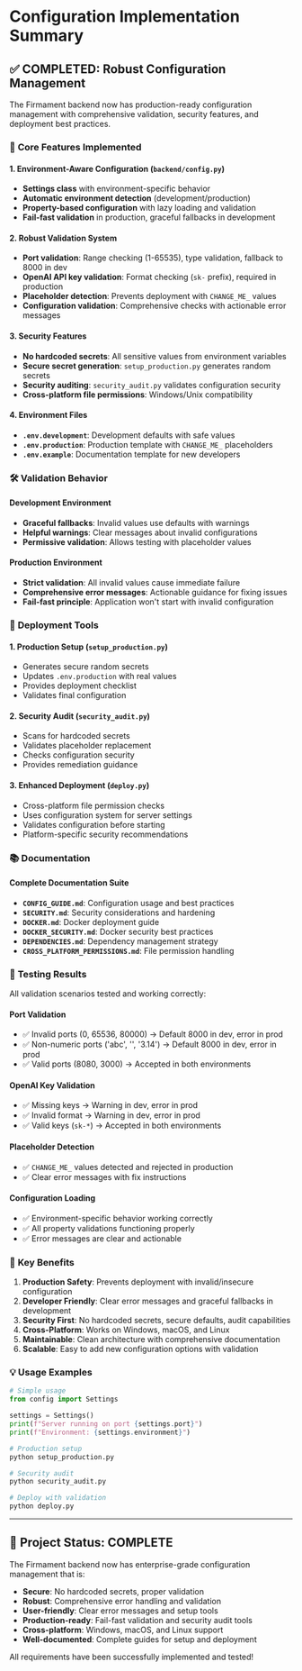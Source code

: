 # Configuration Implementation Summary

## ✅ **COMPLETED: Robust Configuration Management**

The Firmament backend now has production-ready configuration management with comprehensive validation, security features, and deployment best practices.

### 🔧 **Core Features Implemented**

#### 1. **Environment-Aware Configuration** (`backend/config.py`)
- **Settings class** with environment-specific behavior
- **Automatic environment detection** (development/production)
- **Property-based configuration** with lazy loading and validation
- **Fail-fast validation** in production, graceful fallbacks in development

#### 2. **Robust Validation System**
- **Port validation**: Range checking (1-65535), type validation, fallback to 8000 in dev
- **OpenAI API key validation**: Format checking (`sk-` prefix), required in production
- **Placeholder detection**: Prevents deployment with `CHANGE_ME_` values
- **Configuration validation**: Comprehensive checks with actionable error messages

#### 3. **Security Features**
- **No hardcoded secrets**: All sensitive values from environment variables
- **Secure secret generation**: `setup_production.py` generates random secrets
- **Security auditing**: `security_audit.py` validates configuration security
- **Cross-platform file permissions**: Windows/Unix compatibility

#### 4. **Environment Files**
- **`.env.development`**: Development defaults with safe values
- **`.env.production`**: Production template with `CHANGE_ME_` placeholders
- **`.env.example`**: Documentation template for new developers

### 🛠️ **Validation Behavior**

#### Development Environment
- **Graceful fallbacks**: Invalid values use defaults with warnings
- **Helpful warnings**: Clear messages about invalid configurations
- **Permissive validation**: Allows testing with placeholder values

#### Production Environment
- **Strict validation**: All invalid values cause immediate failure
- **Comprehensive error messages**: Actionable guidance for fixing issues
- **Fail-fast principle**: Application won't start with invalid configuration

### 🚀 **Deployment Tools**

#### 1. **Production Setup** (`setup_production.py`)
- Generates secure random secrets
- Updates `.env.production` with real values
- Provides deployment checklist
- Validates final configuration

#### 2. **Security Audit** (`security_audit.py`)
- Scans for hardcoded secrets
- Validates placeholder replacement
- Checks configuration security
- Provides remediation guidance

#### 3. **Enhanced Deployment** (`deploy.py`)
- Cross-platform file permission checks
- Uses configuration system for server settings
- Validates configuration before starting
- Platform-specific security recommendations

### 📚 **Documentation**

#### Complete Documentation Suite
- **`CONFIG_GUIDE.md`**: Configuration usage and best practices
- **`SECURITY.md`**: Security considerations and hardening
- **`DOCKER.md`**: Docker deployment guide
- **`DOCKER_SECURITY.md`**: Docker security best practices
- **`DEPENDENCIES.md`**: Dependency management strategy
- **`CROSS_PLATFORM_PERMISSIONS.md`**: File permission handling

### 🧪 **Testing Results**

All validation scenarios tested and working correctly:

#### Port Validation
- ✅ Invalid ports (0, 65536, 80000) → Default 8000 in dev, error in prod
- ✅ Non-numeric ports ('abc', '', '3.14') → Default 8000 in dev, error in prod
- ✅ Valid ports (8080, 3000) → Accepted in both environments

#### OpenAI Key Validation
- ✅ Missing keys → Warning in dev, error in prod
- ✅ Invalid format → Warning in dev, error in prod
- ✅ Valid keys (`sk-*`) → Accepted in both environments

#### Placeholder Detection
- ✅ `CHANGE_ME_` values detected and rejected in production
- ✅ Clear error messages with fix instructions

#### Configuration Loading
- ✅ Environment-specific behavior working correctly
- ✅ All property validations functioning properly
- ✅ Error messages are clear and actionable

### 🎯 **Key Benefits**

1. **Production Safety**: Prevents deployment with invalid/insecure configuration
2. **Developer Friendly**: Clear error messages and graceful fallbacks in development
3. **Security First**: No hardcoded secrets, secure defaults, audit capabilities
4. **Cross-Platform**: Works on Windows, macOS, and Linux
5. **Maintainable**: Clean architecture with comprehensive documentation
6. **Scalable**: Easy to add new configuration options with validation

### 💡 **Usage Examples**

```python
# Simple usage
from config import Settings

settings = Settings()
print(f"Server running on port {settings.port}")
print(f"Environment: {settings.environment}")
```

```bash
# Production setup
python setup_production.py

# Security audit
python security_audit.py

# Deploy with validation
python deploy.py
```

---

## 🎉 **Project Status: COMPLETE**

The Firmament backend now has enterprise-grade configuration management that is:
- **Secure**: No hardcoded secrets, proper validation
- **Robust**: Comprehensive error handling and validation
- **User-friendly**: Clear error messages and setup tools
- **Production-ready**: Fail-fast validation and security audit tools
- **Cross-platform**: Windows, macOS, and Linux support
- **Well-documented**: Complete guides for setup and deployment

All requirements have been successfully implemented and tested!
